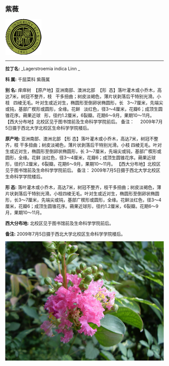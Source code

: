 ## 紫薇

![西北大学校园网络植物志](JPG/nwu.gif)

---

**拉丁名:**  _Lagerstroemia indica Linn _

**科 属:** 千屈菜科 紫薇属

**别 名:** 痒痒树
 【原产地】亚洲南部、澳洲北部
 【形  态】落叶灌木或小乔木，高达7米，树冠不整齐，枝
  干多扭曲；树皮淡褐色，薄片状剥落后干特别光滑。小枝
  四棱无毛。叶对生或近对生，椭圆形至倒卵状椭圆形，长
  3～7厘米，先端尖或钝，基部广楔形或圆形，全缘。花鲜
  淡红色，径3～4厘米，花瓣6；成顶生圆锥花序。蒴果近球
  形，径约1.2厘米，6裂瓣。花期6～9月，果期10～11月。
【西大分布地】北校区见于图书馆前及生命科学学院前后。
备注：
    2009年7月5日摄于西北大学北校区生命科学学院楼后。

**原产地:** 亚洲南部、澳洲北部
【形 态】落叶灌木或小乔木，高达7米，树冠不整齐，枝
 干多扭曲；树皮淡褐色，薄片状剥落后干特别光滑。小枝
 四棱无毛。叶对生或近对生，椭圆形至倒卵状椭圆形，长
 3～7厘米，先端尖或钝，基部广楔形或圆形，全缘。花鲜
 淡红色，径3～4厘米，花瓣6；成顶生圆锥花序。蒴果近球
 形，径约1.2厘米，6裂瓣。花期6～9月，果期10～11月。
【西大分布地】北校区见于图书馆前及生命科学学院前后。
备注：
 2009年7月5日摄于西北大学北校区生命科学学院楼后。

**形  态:** 落叶灌木或小乔木，高达7米，树冠不整齐，枝干多扭曲；树皮淡褐色，薄片状剥落后干特别光滑。小枝四棱无毛。叶对生或近对生，椭圆形至倒卵状椭圆形，长3～7厘米，先端尖或钝，基部广楔形或圆形，全缘。花鲜淡红色，径3～4厘米，花瓣6；成顶生圆锥花序。蒴果近球形，径约1.2厘米，6裂瓣。花期6～9月，果期10～11月。

**西大分布地:** 北校区见于图书馆前及生命科学学院前后。

**备注:** 2009年7月5日摄于西北大学北校区生命科学学院楼后。

![紫薇](JPG/紫薇.JPG) 

